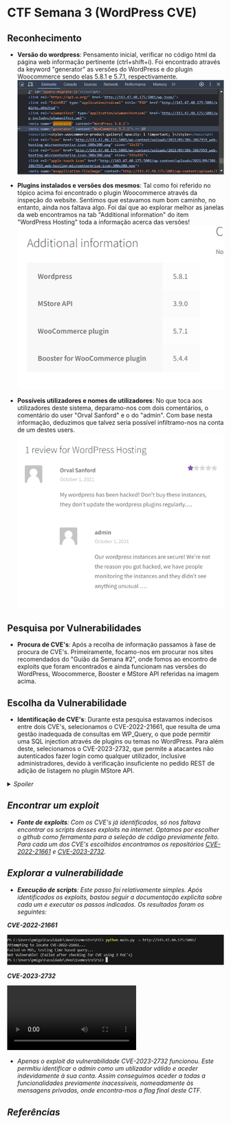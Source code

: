 # CTF Semana 3 (WordPress CVE)

## Reconhecimento

- **Versão do wordpress**: Pensamento inicial, verificar no código html da página web informação pertinente (ctrl+shift+i). Foi encontrado através da keyword "generator" as versões do WordPress e do plugin Woocommerce sendo elas 5.8.1 e 5.7.1, respectivamente.![htmlGenerator png](resources\CTF3\htmlGenerator.png)
 
- **Plugins instalados e versões dos mesmos**: Tal como foi referido no tópico acima foi encontrado o plugin Woocommerce através da inspeção do website. Sentimos que estavamos num bom caminho, no entanto, ainda nos faltava algo. Foi daí que ao explorar melhor as janelas da web encontramos na tab "Additional information" do item "WordPress Hosting" toda a informação acerca das versões!
![versions png](resources\CTF3\versions.png)
  
- **Possíveis utilizadores e nomes de utilizadores**: No que toca aos utilizadores deste sistema, deparamo-nos com dois comentários, o comentário do user "Orval Sanford" e o do "admin". Com base nesta informação, deduzimos que talvez seria possível infiltramo-nos na conta de um destes users.
![users png](resources\CTF3\users.png)


## Pesquisa por Vulnerabilidades

- **Procura de CVE's**: Após a recolha de informação passamos à fase de procura de CVE's. Primeiramente, focamo-nos em procurar nos sites recomendados do "Guião da Semana #2", onde fomos ao encontro de exploits que foram encontrados e ainda funcionam nas versões do WordPress, Woocommerce, Booster e MStore API referidas na imagem acima.

## Escolha da Vulnerabilidade

- **Identificação de CVE's**: Durante esta pesquisa estavamos indecisos entre dois CVE's, selecionamos o CVE-2022-21661, que resulta de uma gestão inadequada de consultas em WP_Query, o que pode permitir uma SQL injection através de plugins ou temas no WordPress. Para além deste, selecionamos o CVE-2023-2732, que permite a atacantes não autenticados fazer login como qualquer utilizador, inclusive administradores, devido à verificação insuficiente no pedido REST de adição de listagem no plugin MStore API.

<details>
  <summary><i>Spoiler<i></summary>
  O CVE-2023-2732 é o correto.
</details>


## Encontrar um exploit

- **Fonte de exploits**: Com os CVE's já identificados, só nos faltava encontrar os scripts desses exploits na internet. Optamos por escolher o github como ferramenta para a seleção de código previamente feito. Para cada um dos CVE's escolhidos encontramos os repositórios [CVE-2022-21661](https://github.com/sealldeveloper/CVE-2022-21661-PoC?tab=readme-ov-file) e [CVE-2023-2732](https://github.com/RandomRobbieBF/CVE-2023-2732).


## Explorar a vulnerabilidade

- **Execução de scripts**: Este passo foi relativamente simples. Após identificados os exploits, bastou seguir a documentação explicita sobre cada um e executar os passos indicados. Os resultados foram os seguintes:


**CVE-2022-21661**

![CVE-2022-21661 exploit](resources\CTF3\CVE-2022-21661_exploit.png)

**CVE-2023-2732**

<video controls src="resources\CTF3\CVE-2023-2732_exploit.mp4" title="Title"></video>

- Apenas o exploit da vulnerabilidade CVE-2023-2732 funcionou. Este permitiu identificar o admin como um utilizador válido e aceder indevidamente à sua conta. Assim conseguimos aceder a todas a funcionalidades previamente inacessiveis, nomeadamente às mensagens privadas, onde encontra-mos a flag final deste CTF.

## Referências

[^1]: (nome do website)[website]